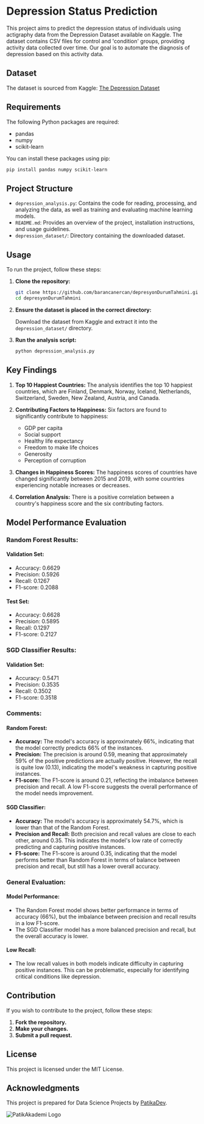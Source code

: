 
# Depression Status Prediction

This project aims to predict the depression status of individuals using actigraphy data from the Depression Dataset available on Kaggle. The dataset contains CSV files for control and 'condition' groups, providing activity data collected over time. Our goal is to automate the diagnosis of depression based on this activity data.

## Dataset

The dataset is sourced from Kaggle: [The Depression Dataset](https://www.kaggle.com/datasets/arashnic/the-depression-dataset)

## Requirements

The following Python packages are required:

- pandas
- numpy
- scikit-learn

You can install these packages using pip:

```sh
pip install pandas numpy scikit-learn
```

## Project Structure

- `depression_analysis.py`: Contains the code for reading, processing, and analyzing the data, as well as training and evaluating machine learning models.
- `README.md`: Provides an overview of the project, installation instructions, and usage guidelines.
- `depression_dataset/`: Directory containing the downloaded dataset.

## Usage

To run the project, follow these steps:

1. **Clone the repository:**

    ```sh
    git clone https://github.com/barancanercan/depresyonDurumTahmini.git
    cd depresyonDurumTahmini
    ```

2. **Ensure the dataset is placed in the correct directory:**

    Download the dataset from Kaggle and extract it into the `depression_dataset/` directory.

3. **Run the analysis script:**

    ```sh
    python depression_analysis.py
    ```

## Key Findings

1. **Top 10 Happiest Countries:**
    The analysis identifies the top 10 happiest countries, which are Finland, Denmark, Norway, Iceland, Netherlands, Switzerland, Sweden, New Zealand, Austria, and Canada.

2. **Contributing Factors to Happiness:**
    Six factors are found to significantly contribute to happiness:
    - GDP per capita
    - Social support
    - Healthy life expectancy
    - Freedom to make life choices
    - Generosity
    - Perception of corruption

3. **Changes in Happiness Scores:**
    The happiness scores of countries have changed significantly between 2015 and 2019, with some countries experiencing notable increases or decreases.

4. **Correlation Analysis:**
    There is a positive correlation between a country's happiness score and the six contributing factors.

## Model Performance Evaluation

### Random Forest Results:
#### Validation Set:
- Accuracy: 0.6629
- Precision: 0.5926
- Recall: 0.1267
- F1-score: 0.2088

#### Test Set:
- Accuracy: 0.6628
- Precision: 0.5895
- Recall: 0.1297
- F1-score: 0.2127

### SGD Classifier Results:
#### Validation Set:
- Accuracy: 0.5471
- Precision: 0.3535
- Recall: 0.3502
- F1-score: 0.3518

### Comments:
#### Random Forest:
- **Accuracy:** The model's accuracy is approximately 66%, indicating that the model correctly predicts 66% of the instances.
- **Precision:** The precision is around 0.59, meaning that approximately 59% of the positive predictions are actually positive. However, the recall is quite low (0.13), indicating the model's weakness in capturing positive instances.
- **F1-score:** The F1-score is around 0.21, reflecting the imbalance between precision and recall. A low F1-score suggests the overall performance of the model needs improvement.

#### SGD Classifier:
- **Accuracy:** The model's accuracy is approximately 54.7%, which is lower than that of the Random Forest.
- **Precision and Recall:** Both precision and recall values are close to each other, around 0.35. This indicates the model's low rate of correctly predicting and capturing positive instances.
- **F1-score:** The F1-score is around 0.35, indicating that the model performs better than Random Forest in terms of balance between precision and recall, but still has a lower overall accuracy.

### General Evaluation:
#### Model Performance:
- The Random Forest model shows better performance in terms of accuracy (66%), but the imbalance between precision and recall results in a low F1-score.
- The SGD Classifier model has a more balanced precision and recall, but the overall accuracy is lower.

#### Low Recall:
- The low recall values in both models indicate difficulty in capturing positive instances. This can be problematic, especially for identifying critical conditions like depression.

## Contribution

If you wish to contribute to the project, follow these steps:

1. **Fork the repository.**
2. **Make your changes.**
3. **Submit a pull request.**

## License

This project is licensed under the MIT License.

## Acknowledgments

This project is prepared for Data Science Projects by [PatikaDev](https://www.patika.dev/).

![PatikAkademi Logo](https://global-uploads.webflow.com/6097e0eca1e875de53031ff6/6241a5ec363584013b7b1857_Patika%20logo%20(2).png)
